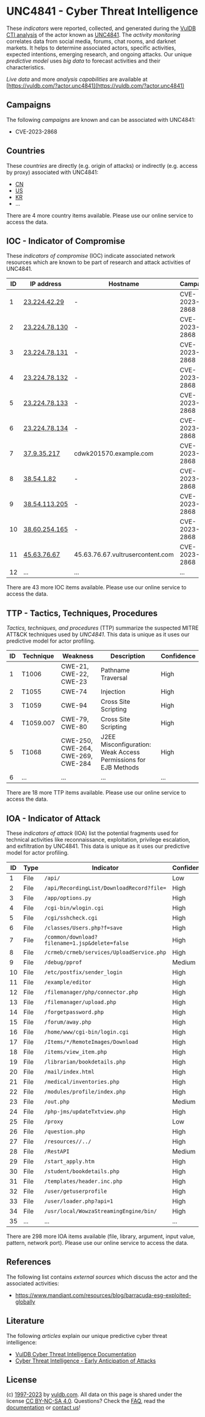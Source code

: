 # UNC4841 - Cyber Threat Intelligence

These _indicators_ were reported, collected, and generated during the [VulDB CTI analysis](https://vuldb.com/?kb.cti) of the actor known as [UNC4841](https://vuldb.com/?actor.unc4841). The _activity monitoring_ correlates data from social media, forums, chat rooms, and darknet markets. It helps to determine associated actors, specific activities, expected intentions, emerging research, and ongoing attacks. Our unique _predictive model_ uses _big data_ to forecast activities and their characteristics.

_Live data_ and more _analysis capabilities_ are available at [https://vuldb.com/?actor.unc4841](https://vuldb.com/?actor.unc4841)

## Campaigns

The following _campaigns_ are known and can be associated with UNC4841:

* CVE-2023-2868

## Countries

These _countries_ are directly (e.g. origin of attacks) or indirectly (e.g. access by proxy) associated with UNC4841:

* [CN](https://vuldb.com/?country.cn)
* [US](https://vuldb.com/?country.us)
* [KR](https://vuldb.com/?country.kr)
* ...

There are 4 more country items available. Please use our online service to access the data.

## IOC - Indicator of Compromise

These _indicators of compromise_ (IOC) indicate associated network resources which are known to be part of research and attack activities of UNC4841.

ID | IP address | Hostname | Campaign | Confidence
-- | ---------- | -------- | -------- | ----------
1 | [23.224.42.29](https://vuldb.com/?ip.23.224.42.29) | - | CVE-2023-2868 | High
2 | [23.224.78.130](https://vuldb.com/?ip.23.224.78.130) | - | CVE-2023-2868 | High
3 | [23.224.78.131](https://vuldb.com/?ip.23.224.78.131) | - | CVE-2023-2868 | High
4 | [23.224.78.132](https://vuldb.com/?ip.23.224.78.132) | - | CVE-2023-2868 | High
5 | [23.224.78.133](https://vuldb.com/?ip.23.224.78.133) | - | CVE-2023-2868 | High
6 | [23.224.78.134](https://vuldb.com/?ip.23.224.78.134) | - | CVE-2023-2868 | High
7 | [37.9.35.217](https://vuldb.com/?ip.37.9.35.217) | cdwk201570.example.com | CVE-2023-2868 | High
8 | [38.54.1.82](https://vuldb.com/?ip.38.54.1.82) | - | CVE-2023-2868 | High
9 | [38.54.113.205](https://vuldb.com/?ip.38.54.113.205) | - | CVE-2023-2868 | High
10 | [38.60.254.165](https://vuldb.com/?ip.38.60.254.165) | - | CVE-2023-2868 | High
11 | [45.63.76.67](https://vuldb.com/?ip.45.63.76.67) | 45.63.76.67.vultrusercontent.com | CVE-2023-2868 | High
12 | ... | ... | ... | ...

There are 43 more IOC items available. Please use our online service to access the data.

## TTP - Tactics, Techniques, Procedures

_Tactics, techniques, and procedures_ (TTP) summarize the suspected MITRE ATT&CK techniques used by _UNC4841_. This data is unique as it uses our predictive model for actor profiling.

ID | Technique | Weakness | Description | Confidence
-- | --------- | -------- | ----------- | ----------
1 | T1006 | CWE-21, CWE-22, CWE-23 | Pathname Traversal | High
2 | T1055 | CWE-74 | Injection | High
3 | T1059 | CWE-94 | Cross Site Scripting | High
4 | T1059.007 | CWE-79, CWE-80 | Cross Site Scripting | High
5 | T1068 | CWE-250, CWE-264, CWE-269, CWE-284 | J2EE Misconfiguration: Weak Access Permissions for EJB Methods | High
6 | ... | ... | ... | ...

There are 18 more TTP items available. Please use our online service to access the data.

## IOA - Indicator of Attack

These _indicators of attack_ (IOA) list the potential fragments used for technical activities like reconnaissance, exploitation, privilege escalation, and exfiltration by UNC4841. This data is unique as it uses our predictive model for actor profiling.

ID | Type | Indicator | Confidence
-- | ---- | --------- | ----------
1 | File | `/api/` | Low
2 | File | `/api/RecordingList/DownloadRecord?file=` | High
3 | File | `/app/options.py` | High
4 | File | `/cgi-bin/wlogin.cgi` | High
5 | File | `/cgi/sshcheck.cgi` | High
6 | File | `/classes/Users.php?f=save` | High
7 | File | `/common/download?filename=1.jsp&delete=false` | High
8 | File | `/crmeb/crmeb/services/UploadService.php` | High
9 | File | `/debug/pprof` | Medium
10 | File | `/etc/postfix/sender_login` | High
11 | File | `/example/editor` | High
12 | File | `/filemanager/php/connector.php` | High
13 | File | `/filemanager/upload.php` | High
14 | File | `/forgetpassword.php` | High
15 | File | `/forum/away.php` | High
16 | File | `/home/www/cgi-bin/login.cgi` | High
17 | File | `/Items/*/RemoteImages/Download` | High
18 | File | `/items/view_item.php` | High
19 | File | `/librarian/bookdetails.php` | High
20 | File | `/mail/index.html` | High
21 | File | `/medical/inventories.php` | High
22 | File | `/modules/profile/index.php` | High
23 | File | `/out.php` | Medium
24 | File | `/php-jms/updateTxtview.php` | High
25 | File | `/proxy` | Low
26 | File | `/question.php` | High
27 | File | `/resources//../` | High
28 | File | `/RestAPI` | Medium
29 | File | `/start_apply.htm` | High
30 | File | `/student/bookdetails.php` | High
31 | File | `/templates/header.inc.php` | High
32 | File | `/user/getuserprofile` | High
33 | File | `/user/loader.php?api=1` | High
34 | File | `/usr/local/WowzaStreamingEngine/bin/` | High
35 | ... | ... | ...

There are 298 more IOA items available (file, library, argument, input value, pattern, network port). Please use our online service to access the data.

## References

The following list contains _external sources_ which discuss the actor and the associated activities:

* https://www.mandiant.com/resources/blog/barracuda-esg-exploited-globally

## Literature

The following _articles_ explain our unique predictive cyber threat intelligence:

* [VulDB Cyber Threat Intelligence Documentation](https://vuldb.com/?kb.cti)
* [Cyber Threat Intelligence - Early Anticipation of Attacks](https://www.scip.ch/en/?labs.20201022)

## License

(c) [1997-2023](https://vuldb.com/?kb.changelog) by [vuldb.com](https://vuldb.com/?kb.about). All data on this page is shared under the license [CC BY-NC-SA 4.0](https://creativecommons.org/licenses/by-nc-sa/4.0/). Questions? Check the [FAQ](https://vuldb.com/?kb.faq), read the [documentation](https://vuldb.com/?kb) or [contact us](https://vuldb.com/?contact)!
